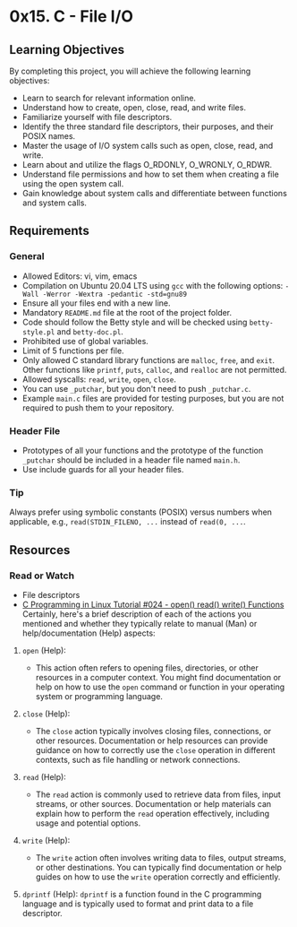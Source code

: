 # 0x15. C - File I/O
## Learning Objectives
By completing this project, you will achieve the following learning objectives:
- Learn to search for relevant information online.
- Understand how to create, open, close, read, and write files.
- Familiarize yourself with file descriptors.
- Identify the three standard file descriptors, their purposes, and their POSIX names.
- Master the usage of I/O system calls such as open, close, read, and write.
- Learn about and utilize the flags O_RDONLY, O_WRONLY, O_RDWR.
- Understand file permissions and how to set them when creating a file using the open system call.
- Gain knowledge about system calls and differentiate between functions and system calls.

## Requirements
### General
- Allowed Editors: vi, vim, emacs
- Compilation on Ubuntu 20.04 LTS using `gcc` with the following options: `-Wall -Werror -Wextra -pedantic -std=gnu89`
- Ensure all your files end with a new line.
- Mandatory `README.md` file at the root of the project folder.
- Code should follow the Betty style and will be checked using `betty-style.pl` and `betty-doc.pl`.
- Prohibited use of global variables.
- Limit of 5 functions per file.
- Only allowed C standard library functions are `malloc`, `free`, and `exit`. Other functions like `printf`, `puts`, `calloc`, and `realloc` are not permitted.
- Allowed syscalls: `read`, `write`, `open`, `close`.
- You can use `_putchar`, but you don't need to push `_putchar.c`.
- Example `main.c` files are provided for testing purposes, but you are not required to push them to your repository.

### Header File
- Prototypes of all your functions and the prototype of the function `_putchar` should be included in a header file named `main.h`.
- Use include guards for all your header files.

### Tip
Always prefer using symbolic constants (POSIX) versus numbers when applicable, e.g., `read(STDIN_FILENO, ...` instead of `read(0, ...`.

## Resources
### Read or Watch
- File descriptors
- [C Programming in Linux Tutorial #024 - open() read() write() Functions](https://www.youtube.com/watch?v=Fz6xvdX__Ko)
Certainly, here's a brief description of each of the actions you mentioned and whether they typically relate to manual (Man) or help/documentation (Help) aspects:

1. `open` (Help):
   - This action often refers to opening files, directories, or other resources in a computer context. You might find documentation or help on how to use the `open` command or function in your operating system or programming language.

2. `close` (Help):
   - The `close` action typically involves closing files, connections, or other resources. Documentation or help resources can provide guidance on how to correctly use the `close` operation in different contexts, such as file handling or network connections.

3. `read` (Help):
   - The `read` action is commonly used to retrieve data from files, input streams, or other sources. Documentation or help materials can explain how to perform the `read` operation effectively, including usage and potential options.

4. `write` (Help):
   - The `write` action often involves writing data to files, output streams, or other destinations. You can typically find documentation or help guides on how to use the `write` operation correctly and efficiently.

5. `dprintf` (Help):
    `dprintf` is a function found in the C programming language and is typically used to format and print data to a file descriptor. 
